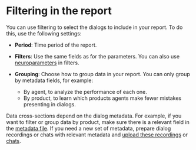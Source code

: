 # Filtering in the report

You can use filtering to select the dialogs to include in your report. To do this, use the following settings:

* **Period**: Time period of the report.
* **Filters**: Use the same fields as for the parameters. You can also use [neuroparameters](../../../speechsense/concepts/reports/neuro-parameters.md) in filters.
* **Grouping**: Choose how to group data in your report. You can only group by metadata fields, for example:

   * By agent, to analyze the performance of each one.
   * By product, to learn which products agents make fewer mistakes presenting in dialogs.

Data cross-sections depend on the dialog metadata. For example, if you want to filter or group data by product, make sure there is a relevant field in the [metadata file](../../../speechsense/quickstart.md#set-space). If you need a new set of metadata, prepare dialog recordings or chats with relevant metadata and [upload these recordings](../../../speechsense/operations/data/upload-data.md) or [chats](../../../speechsense/operations/data/upload-chat-text.md).
